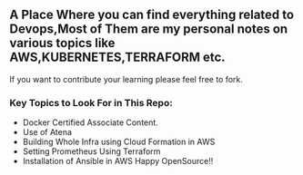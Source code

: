 ## A Place Where you can find everything related to Devops,Most of Them are my personal notes on various topics like AWS,KUBERNETES,TERRAFORM etc.
If you want to contribute your learning please feel free to fork.

### Key Topics to Look For in This Repo:

- Docker Certified Associate Content.
- Use of Atena
- Building Whole Infra using Cloud Formation in AWS
- Setting Prometheus Using Terraform
- Installation of Ansible in AWS
Happy OpenSource!!

